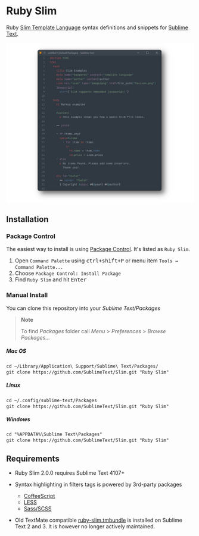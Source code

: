 # Ruby Slim

Ruby [Slim Template Language](https://github.com/slim-template/slim) syntax definitions and snippets for [Sublime Text](https://www.sublimetext.com).

![](preview.png)

## Installation

### Package Control

The easiest way to install is using [Package Control](https://packagecontrol.io). It's listed as `Ruby Slim`.

1. Open `Command Palette` using <kbd>ctrl+shift+P</kbd> or menu item `Tools → Command Palette...`
2. Choose `Package Control: Install Package`
3. Find `Ruby Slim` and hit <kbd>Enter</kbd>

### Manual Install

You can clone this repository into your _Sublime Text/Packages_

> **Note**
>
> To find _Packages_ folder call _Menu > Preferences > Browse Packages..._

##### Mac OS

```shell
cd ~/Library/Application\ Support/Sublime\ Text/Packages/
git clone https://github.com/SublimeText/Slim.git "Ruby Slim"
```

##### Linux

```shell
cd ~/.config/sublime-text/Packages
git clone https://github.com/SublimeText/Slim.git "Ruby Slim"
```

##### Windows

```shell
cd "%APPDATA%\Sublime Text\Packages"
git clone https://github.com/SublimeText/Slim.git "Ruby Slim"
```

## Requirements

- Ruby Slim 2.0.0 requires Sublime Text 4107+
- Syntax highlighting in filters tags is powered by 3rd-party packages
  - [CoffeeScript](https://packagecontrol.io/packages/CoffeeScript)
  - [LESS](https://packagecontrol.io/packages/LESS)
  - [Sass/SCSS](https://packagecontrol.io/packages/Sass)

- Old TextMate compatible [ruby-slim.tmbundle](https://github.com/slim-template/ruby-slim.tmbundle) is installed on Sublime Text 2 and 3. It is however no longer actively maintained.